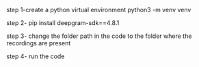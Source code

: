 step 1-create a python virtual environment 
python3 -m venv venv

step 2- pip install deepgram-sdk==4.8.1

step 3- change the folder path in the code to the folder where the recordings are present

step 4- run the code
